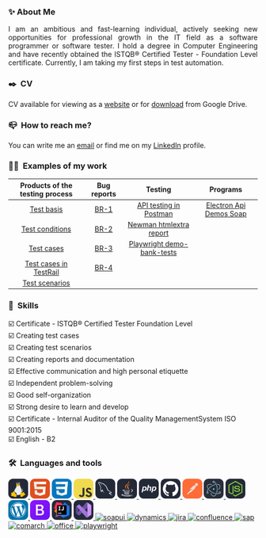 ### ✨&nbsp;<a name="about-me">About Me</a>
<p align="justify">I am an ambitious and fast-learning individual, actively seeking new opportunities for professional growth in the IT field as a software programmer or software tester. I hold a degree in Computer Engineering and have recently obtained the ISTQB® Certified Tester - Foundation Level certificate. Currently, I am taking my first steps in test automation.</p>

### ✒️ &nbsp;<a name="cv">**CV**</a>

CV available for viewing as a [website](https://patkarska.github.io/cv/) or for [download](https://drive.google.com/file/d/1uXhoU_4fUguFhBLP1iB39PxDmF-9alOG/view?usp=drive_link) from Google Drive. 

### 📪 &nbsp;<a name="contact">**How to reach me?**</a>

You can write me an [email](mailto:patkarska@gmail.com) or find me on my [LinkedIn](https://www.linkedin.com/in/patrycjakarska/) profile.

### 👨‍💻 &nbsp;<a name="work">**Examples of my work**</a>

| Products of the testing process | Bug reports | Testing | Programs |
|:---:|:---:|:---:|:---:|
| [Test basis](https://docs.google.com/document/d/11HI77zeiyeFxott6yGdAPvnfZepuqnLXJiRQWdW8vbI/edit?usp=drive_link) | [BR-1](https://docs.google.com/document/d/1HR9U8slq_qD5c9t9OWiJqb1kxeQl7dL7/edit?usp=drive_link&ouid=112086525478829647649&rtpof=true&sd=true) | [API testing in Postman](https://www.postman.com/satellite-geoscientist-5137165/workspace/resume-workspace/collection/28396199-af1a235e-1666-4979-993c-71045ab66e4e?action=share&creator=28396199) | [Electron Api Demos Soap](https://github.com/Patkarska/electron-api-demos-soap)
| [Test conditions](https://docs.google.com/document/d/13XUvwTljweBTjb80yeeA1a_ks-2lD-sUHrN8w4rD67Y/edit?usp=drive_link) | [BR-2](https://docs.google.com/document/d/1ovGioV57T_ex7OEtLWYSZ8z_8RvQHYds/edit?usp=drive_link&ouid=112086525478829647649&rtpof=true&sd=true) | [Newman htmlextra report](https://github.com/Patkarska/newman)
| [Test cases](https://docs.google.com/document/d/1FpB23Yg_bzzKo7X8-ZkVkK9d0elAU5QdPwlxXqBmn5M/edit?usp=drive_link) | [BR-3](https://docs.google.com/document/d/1bqEmFMQY8nXYEBKuTxD6_gGjmmxqSqVz/edit?usp=drive_link&ouid=112086525478829647649&rtpof=true&sd=true) | [Playwright demo-bank-tests](https://github.com/Patkarska/playwright-demo-bank-tests)
| [Test cases in TestRail](https://drive.google.com/file/d/1uf0z10BDxxUEuFDn8a7P35XEQJBM6mD0/view?usp=drive_link) | [BR-4](https://docs.google.com/document/d/1wDnwRBaiBQuUWNMddDppQ245Ohj7es-k/edit?usp=drive_link&ouid=112086525478829647649&rtpof=true&sd=true) |
| [Test scenarios](https://docs.google.com/document/d/10zqhe_gc6dbWtyXyz-tbPd6RCc2YCV-x-75Z84cEmQ8/edit?usp=drive_link) | 




### 🧠 &nbsp;<a name="skills">**Skills**</a>
☑️ Certificate - ISTQB® Certified Tester Foundation Level <br>
☑️ Creating test cases<br>
☑️ Creating test scenarios<br>
☑️ Creating reports and documentation<br>
☑️ Effective communication and high personal etiquette<br>
☑️ Independent problem-solving<br>
☑️ Good self-organization<br>
☑️ Strong desire to learn and develop<br>
☑️ Certificate - Internal Auditor of the Quality ManagementSystem ISO 9001:2015<br>
☑️ English - B2 


### 🛠️ &nbsp;<a name="tools">Languages and tools</a>
<p align="left">  <a href="https://www.linux.org/" target="_blank"> <img src="https://github.com/tandpfun/skill-icons/raw/main/icons/Linux-Dark.svg" alt="linux" width="40" height="40"/> </a><a href="https://www.w3.org/html/" target="_blank"> <img src="https://github.com/tandpfun/skill-icons/raw/main/icons/HTML.svg" alt="html5" width="40" height="40"/> </a><a href="https://www.w3schools.com/css/" target="_blank"> <img src="https://github.com/tandpfun/skill-icons/raw/main/icons/CSS.svg" alt="css3" width="40" height="40"/> </a><a href="https://developer.mozilla.org/en-US/docs/Web/JavaScript" target="_blank"> <img src="https://github.com/tandpfun/skill-icons/raw/main/icons/JavaScript.svg" alt="javascript" width="40" height="40"/> </a><a href="https://www.mysql.com/" target="_blank"> <img src="https://github.com/tandpfun/skill-icons/raw/main/icons/MySQL-Dark.svg" alt="mysql" width="40" height="40"/> </a> 
<a href="https://www.java.com/pl/" target="_blank"> <img src="https://raw.githubusercontent.com/tandpfun/skill-icons/main/icons/Java-Dark.svg" alt="java" width="40" height="40"/> </a> <a href="https://www.php.net/" target="_blank"> <img src="https://github.com/tandpfun/skill-icons/raw/main/icons/PHP-Dark.svg" alt="php" idth="40" height="40"/> </a><a href="https://github.com/" target="_blank"> <img src="https://github.com/tandpfun/skill-icons/raw/main/icons/Github-Dark.svg" alt="github" width="40" height="40"/> </a><a href="https://www.postman.com/" target="_blank"> <img src="https://github.com/tandpfun/skill-icons/raw/main/icons/Postman.svg" alt="postman" width="40" height="40"/> </a><a href="https://www.electronjs.org/" target="_blank"> <img src="https://github.com/tandpfun/skill-icons/raw/main/icons/Electron.svg" alt="electron" width="40" height="40"/> </a><a href="https://nodejs.org/en" target="_blank"> <img src="https://github.com/tandpfun/skill-icons/raw/main/icons/NodeJS-Dark.svg" alt="node" width="40" height="40"/> </a><a href="https://pl.wordpress.org/" target="_blank"> <img src="https://github.com/tandpfun/skill-icons/raw/main/icons/Wordpress.svg" alt="wordpress" width="40" height="40"/> </a><a href="https://getbootstrap.com/" target="_blank"> <img src="https://github.com/tandpfun/skill-icons/raw/main/icons/Bootstrap.svg" alt="bootstrap" width="40" height="40"/> </a><a href="https://www.jetbrains.com/idea/" target="_blank"> <img src="https://github.com/tandpfun/skill-icons/raw/main/icons/Idea-Dark.svg" alt="idea" width="40" height="40"/> </a><a href="https://visualstudio.microsoft.com/pl/" target="_blank"> <img src="https://github.com/tandpfun/skill-icons/raw/main/icons/VisualStudio-Dark.svg" alt="visualstudio" width="40" height="40"/> </a><a href="https://www.soapui.org/" target="_blank"> <img src="https://www.soapui.org/smartbearbrand/media/images/home/soapui-icon.svg" alt="soapui" width="40" height="40"/> </a><a href="https://dynamics.microsoft.com/pl-pl/" target="_blank"> <img src="https://store-images.s-microsoft.com/image/apps.7275.f84b0019-306e-41a5-a8a3-ed3db1169c02.b7c0e111-0994-4f0d-a365-044010505b4c.4ccea6ce-b2ad-4dc2-8cc9-427e1fdb7da2" alt="dynamics" width="40" height="40"/> </a><a href="https://www.atlassian.com/pl/software/jira" target="_blank"> <img src="https://wac-cdn.atlassian.com/dam/jcr:5cae308d-24a4-40d0-8fe2-ce7f46cd7a02/JSW%20sign-responsive.png?cdnVersion=1021" alt="jira" width="40" height="40"/> </a><a href="https://www.atlassian.com/software/confluence" target="_blank"> <img src="https://pbs.twimg.com/profile_images/1022908662392619008/5_z16TbH_400x400.jpg" alt="confluence" width="40" height="40"/> </a> <a href="https://www.sap.com/" target="_blank"> <img src="https://www.sap.com/dam/application/shared/logos/sap-logo-svg.svg/sap-logo-svg.svg" alt="sap" width="40" height="40"/> </a><a href="https://www.comarch.pl/erp/comarch-optima/?utm_source=google&utm_medium=cpc&utm_campaign=ERPBrandOptima&utm_term=comarch%20optima&gclid=Cj0KCQjwho-lBhC_ARIsAMpgMod59CikL6ppuekdTCYJtskNoUVY3OKleFJikImqMe3JG9mRvA90PccaAuGcEALw_wcB" target="_blank"> <img src="https://encrypted-tbn0.gstatic.com/images?q=tbn:ANd9GcTyEvlSHXo6OJZ6iXNVnAMVUAybDJqnbZH4Gw&usqp=CAU" alt="comarch" width="40" height="40"/> </a><a href="https://www.microsoft.com/pl-pl/microsoft-365?rtc=1" target="_blank"> <img src="https://encrypted-tbn0.gstatic.com/images?q=tbn:ANd9GcRc4FHe21RVI8DDH-9e854uhdOBvJ6ySafwFTQH_Z5RhiVmayt3K7aKh_cozDGvFxeE2iM&usqp=CAU" alt="office" width="40" height="40"/> </a><a href="https://playwright.dev/" target="_blank"> <img src="https://playwright.dev/img/playwright-logo.svg" alt="playwright" width="40" height="40"/> </a></p>
